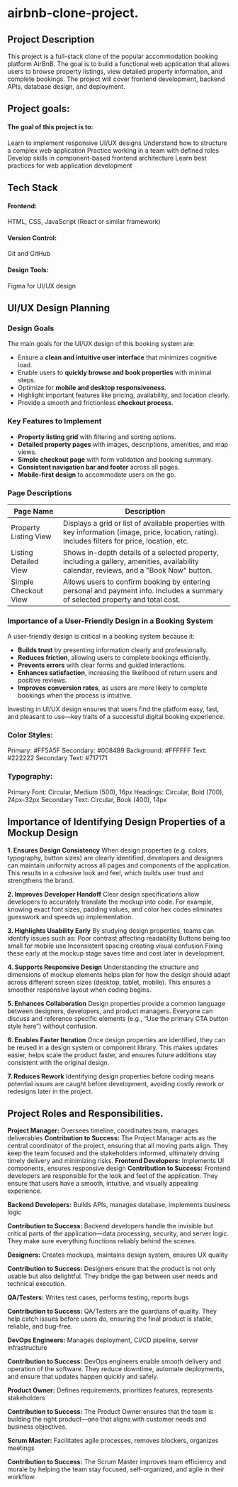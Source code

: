 # airbnb-clone-project.
## Project Description
This project is a full-stack clone of the popular accommodation booking platform AirBnB. The goal is to build a functional web application that allows users to browse property listings, view detailed property information, and complete bookings. The project will cover frontend development, backend APIs, database design, and deployment.

## Project goals:

#### The goal of this project is to:
Learn to implement responsive UI/UX designs
Understand how to structure a complex web application
Practice working in a team with defined roles
Develop skills in component-based frontend architecture
Learn best practices for web application development

## Tech Stack
#### Frontend: 
HTML, CSS, JavaScript (React or similar framework)
#### Version Control: 
Git and GitHub
#### Design Tools:
Figma for UI/UX design

## UI/UX Design Planning

### Design Goals
The main goals for the UI/UX design of this booking system are:
- Ensure a **clean and intuitive user interface** that minimizes cognitive load.
- Enable users to **quickly browse and book properties** with minimal steps.
- Optimize for **mobile and desktop responsiveness**.
- Highlight important features like pricing, availability, and location clearly.
- Provide a smooth and frictionless **checkout process**.

### Key Features to Implement
- **Property listing grid** with filtering and sorting options.
- **Detailed property pages** with images, descriptions, amenities, and map views.
- **Simple checkout page** with form validation and booking summary.
- **Consistent navigation bar and footer** across all pages.
- **Mobile-first design** to accommodate users on the go.

### Page Descriptions

| Page Name               | Description                                                                                                                                       |
|-------------------------|---------------------------------------------------------------------------------------------------------------------------------------------------|
| Property Listing View   | Displays a grid or list of available properties with key information (image, price, location, rating). Includes filters for price, location, etc. |
| Listing Detailed View   | Shows in-depth details of a selected property, including a gallery, amenities, availability calendar, reviews, and a "Book Now" button.            |
| Simple Checkout View    | Allows users to confirm booking by entering personal and payment info. Includes a summary of selected property and total cost.                     |

### Importance of a User-Friendly Design in a Booking System
A user-friendly design is critical in a booking system because it:
- **Builds trust** by presenting information clearly and professionally.
- **Reduces friction**, allowing users to complete bookings efficiently.
- **Prevents errors** with clear forms and guided interactions.
- **Enhances satisfaction**, increasing the likelihood of return users and positive reviews.
- **Improves conversion rates**, as users are more likely to complete bookings when the process is intuitive.

Investing in UI/UX design ensures that users find the platform easy, fast, and pleasant to use—key traits of a successful digital booking experience.

### Color Styles:
Primary: #FF5A5F
Secondary: #008489
Background: #FFFFFF
Text: #222222
Secondary Text: #717171
### Typography:
Primary Font: Circular, Medium (500), 16px
Headings: Circular, Bold (700), 24px-32px
Secondary Text: Circular, Book (400), 14px

## Importance of Identifying Design Properties of a Mockup Design
**1. Ensures Design Consistency**
When design properties (e.g. colors, typography, button sizes) are clearly identified, developers and designers can maintain uniformity across all pages and components of the application. This results in a cohesive look and feel, which builds user trust and strengthens the brand.

 **2. Improves Developer Handoff**
Clear design specifications allow developers to accurately translate the mockup into code. For example, knowing exact font sizes, padding values, and color hex codes eliminates guesswork and speeds up implementation.

 **3. Highlights Usability Early**
By studying design properties, teams can identify issues such as:
Poor contrast affecting readability
Buttons being too small for mobile use
Inconsistent spacing creating visual confusion
Fixing these early at the mockup stage saves time and cost later in development.

**4. Supports Responsive Design**
Understanding the structure and dimensions of mockup elements helps plan for how the design should adapt across different screen sizes (desktop, tablet, mobile). This ensures a smoother responsive layout when coding begins.

 **5. Enhances Collaboration**
Design properties provide a common language between designers, developers, and product managers. Everyone can discuss and reference specific elements (e.g., “Use the primary CTA button style here”) without confusion.

 **6. Enables Faster Iteration**
Once design properties are identified, they can be reused in a design system or component library. This makes updates easier, helps scale the product faster, and ensures future additions stay consistent with the original design.

 **7. Reduces Rework**
Identifying design properties before coding means potential issues are caught before development, avoiding costly rework or redesigns later in the project.

## Project Roles and Responsibilities.
**Project Manager:** Oversees timeline, coordinates team, manages deliverables
**Contribution to Success:**
The Project Manager acts as the central coordinator of the project, ensuring that all moving parts align. They keep the team focused and the stakeholders informed, ultimately driving timely delivery and minimizing risks.
**Frontend Developers:** Implements UI components, ensures responsive design
**Contribution to Success:**
Frontend developers are responsible for the look and feel of the application. They ensure that users have a smooth, intuitive, and visually appealing experience.


**Backend Developers:** Builds APIs, manages database, implements business logic

**Contribution to Success:**
Backend developers handle the invisible but critical parts of the application—data processing, security, and server logic. They make sure everything functions reliably behind the scenes.

**Designers:** Creates mockups, maintains design system, ensures UX quality

**Contribution to Success:**
Designers ensure that the product is not only usable but also delightful. They bridge the gap between user needs and technical execution.

**QA/Testers:** Writes test cases, performs testing, reports bugs

**Contribution to Success:**
QA/Testers are the guardians of quality. They help catch issues before users do, ensuring the final product is stable, reliable, and bug-free.

**DevOps Engineers:** Manages deployment, CI/CD pipeline, server infrastructure

**Contribution to Success:**
DevOps engineers enable smooth delivery and operation of the software. They reduce downtime, automate deployments, and ensure that updates happen quickly and safely.

**Product Owner:** Defines requirements, prioritizes features, represents stakeholders

**Contribution to Success:**
The Product Owner ensures that the team is building the right product—one that aligns with customer needs and business objectives.

**Scrum Master:** Facilitates agile processes, removes blockers, organizes meetings

**Contribution to Success:**
The Scrum Master improves team efficiency and morale by helping the team stay focused, self-organized, and agile in their workflow.


